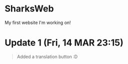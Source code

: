 # SharksWeb
My first website I'm working on!

# Update 1 (Fri, 14 MAR 23:15)
> Added a translation button :D
